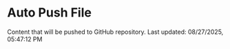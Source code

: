 # Auto Push File

Content that will be pushed to GitHub repository.
Last updated: 08/27/2025, 05:47:12 PM